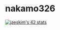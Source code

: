 # nakamo326
[![jaeskim's 42 stats](https://badge42.herokuapp.com/api/stats/ynakamot?cursus=42cursus)](https://github.com/JaeSeoKim/badge42)
